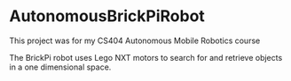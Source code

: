 # AutonomousBrickPiRobot

This project was for my CS404 Autonomous Mobile Robotics course

The BrickPi robot uses Lego NXT motors to search for and retrieve objects in a one dimensional space.
